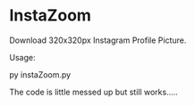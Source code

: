 # InstaZoom
Download 320x320px Instagram Profile Picture.

Usage:

py instaZoom.py

The code is little messed up but still works.....
